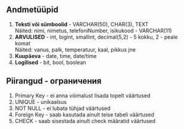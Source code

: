 ## Andmetüüpid
1. **Teksti või sümboolid** - VARCHAR(50), CHAR(3), TEXT                                         
Näited: nimi, nimetus, telefoniNumber, isikukood - VARCHAR(11)
3. **ARVULISED** - int, bigint, smallint, decimal(5,2) - 5 kokku, 2 - peale komat                                         
Näited: vanus, palk, temperatuur, kaal, pikkus jne
4. **Kuupäeva** - date, time, date/time
5. **Logilised** - bit, bool, boolean

## Piirangud - ограничения
1. Primary Key - ei anna võimalust lisada topelt väärtused
2. UNIQUE - unikaalsus
3. NOT NULL - ei lubata tühjad väärtused
4. Foreign Key - saab kasutada ainult teise tabeli väärtused
5. CHECK - saab sisestada ainult check määratid väärtused
